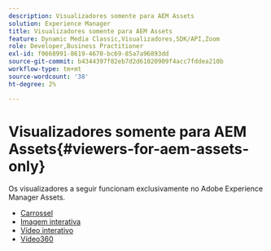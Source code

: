 ```yaml
---
description: Visualizadores somente para AEM Assets
solution: Experience Manager
title: Visualizadores somente para AEM Assets
feature: Dynamic Media Classic,Visualizadores,SDK/API,Zoom
role: Developer,Business Practitioner
exl-id: f0668991-8619-4670-bc69-85a7a96893dd
source-git-commit: b4344397f82eb7d2d61020909f4acc7fddea210b
workflow-type: tm+mt
source-wordcount: '38'
ht-degree: 2%

---
```


# Visualizadores somente para AEM Assets{#viewers-for-aem-assets-only}

Os visualizadores a seguir funcionam exclusivamente no Adobe Experience Manager Assets.

* [Carrossel](c-html5-aem-carousel/c-html5-aem-carousel.md)
* [Imagem interativa](c-html5-aem-interactive-images/c-html5-aem-interactive-images.md)
* [Vídeo interativo](c-html5-aem-int-video/c-html5-aem-int-video.md)
* [Vídeo360](c-html5-aem-video360/c-html5-aem-video360.md)

